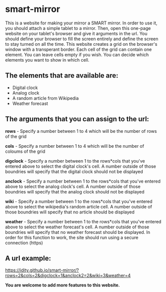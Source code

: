 # smart-mirror

This is a website for making your mirror a SMART mirror.
In order to use it, you should attach a simple tablet to a mirror. Then, open this one-page website on your tablet's browser and give it arguments in the url. You should define your browser to fill the screen entirely and define the screen to stay turned on all the time.
This website creates a grid on the browser's window with a transperant border. Each cell of the grid can contain one element. You can leave cells empty if you wish. You can decide which elements you want to show in which cell. 

## The elements that are available are: 
- Digital clock
- Analog clock
- A random article from Wikipedia
- Weather forecast

## The arguments that you can assign to the url:

**rows** - Specify a number between 1 to 4 which will be the number of rows of the grid

**cols** - Specify a number between 1 to 4 which will be the number of coloums of the grid

**digclock** - Specify a number between 1 to the rows*cols that you've entered above to select the digital clock's cell. A number outside of those boundries will specify that the digital clock should not be displayed

**anclock** - Specify a number between 1 to the rows*cols that you've entered above to select the analog clock's cell. A number outside of those boundries will specify that the analog clock should not be displayed

**wiki** - Specify a number between 1 to the rows*cols that you've entered above to select the wikipedia's random article cell. A number outside of those boundries will specify that no article should be displayed

**weather** - Specify a number between 1 to the rows*cols that you've entered above to select the weather forecast's cell. A number outside of those boundries will specify that no weather forecast should be displayed. In order for this function to work, the site should run using a secure connection (https)

## A url example:
https://idity.github.io/smart-mirror/?rows=2&cols=2&digclock=1&anclock2=2&wiki=3&weather=4


**You are welcome to add more features to this website.**

